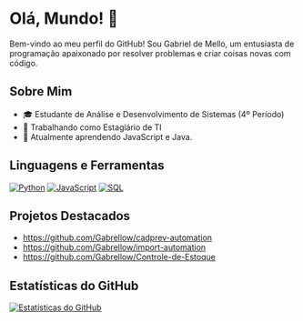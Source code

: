 # Olá, Mundo! 👋

Bem-vindo ao meu perfil do GitHub! Sou Gabriel de Mello, um entusiasta de programação apaixonado por resolver problemas e criar coisas novas com código.

## Sobre Mim

- 🎓 Estudante de Análise e Desenvolvimento de Sistemas (4º Período)
- 💼 Trabalhando como Estagiário de TI
- 🌱 Atualmente aprendendo JavaScript e Java.

## Linguagens e Ferramentas

[![Python](https://img.shields.io/badge/-Python-3776AB?style=flat&logo=python&logoColor=white)](https://www.python.org/)
[![JavaScript](https://img.shields.io/badge/-JavaScript-F7DF1E?style=flat&logo=javascript&logoColor=black)](https://developer.mozilla.org/en-US/docs/Web/JavaScript)
[![SQL](https://img.shields.io/badge/-SQL-4479A1?style=flat&logo=postgresql&logoColor=white)](https://www.postgresql.org/)

## Projetos Destacados

- https://github.com/Gabrellow/cadprev-automation
- https://github.com/Gabrellow/import-automation
- https://github.com/Gabrellow/Controle-de-Estoque
  
## Estatísticas do GitHub

[![Estatísticas do GitHub](https://github-readme-stats.vercel.app/api?username=Gabrellow&show_icons=true&theme=radical)](https://github.com/anuraghazra/github-readme-stats)
